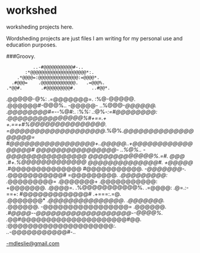 # workshed
worksheding projects here.

Wordsheding projects are just files I am writing for my personal use and education purposes.

###Groovy.

              ..-#@@@@@@@@@@@#-..              
           :*@@@@@@@@@@@@@@@@@@@@@*:.          
        .*@@@@=:@@@@@@@@@@@@@@@:=@@@@*.        
      .#@@@=    .@@@@@@@@@@@@@.   .=@@@%.      
    .*@@#.       .#@@@@@@@@@#.      ..#@@*.    
   .@@@@@-@%:     .=@@@@@@@=.     :%@-@@@@@.   
  .@@@@@@#-@@@%..   -@@@@@-   ..%@@@-*@@@@@@.  
 .@@@@@@@@#=--*%@#:. :%*%: .:*@%*-:=#@@@@@@@@: 
.@@@@@@@@@@@@@@@%#+==.+ +.==+#%@@@@@@@@@@@@@@@.
=@@@@@@@@@@@@@@@@@@@*.%@%.*@@@@@@@@@@@@@@@@@@@=
#@@@@@@@@@@@@@@@@@+..@@@@@..+@@@@@@@@@@@@@@@@@#
@@@@@@@@@@@@@@@@-   ..%@%..   -@@@@@@@@@@@@@@@@
@@@@@@@@@@@@@%.=#.   *@@@*   .#+.%@@@@@@@@@@@@@
@@@@@@@@@@@@@@#.    +@@@@@*    .#@@@@@@@@@@@@@@
#@@@@@@@@@@@*.     -@@@@@@@-.    .*@@@@@@@@@@@#
=@@@@@@@@@*.      .@@@@@@@@@:      .*@@@@@@@@@=
.@@@@@@@+        .@@@@@@@@@@@:        +@@@@@@@.
 .@@@@=.        .%@@@@@@@@@@@%.        .=@@@@: 
  .@=.:-==+:    #@@@@@@@@@@@@@#    .+===:.=@.  
   .@@@@@@@*  .*@@@@@@@@@@@@@@@*. .*@@@@@@@.   
    .*@@@@@@. -@@@@@@@@@@@@@@@@@= .@@@@@@*.    
      .#@@@@--@@@@@@@@@@@@@@@@@@@--@@@@%.      
        .*@@#@@@@@@@@@@@@@@@@@@@@@#@@*.        
           :*@@@@@@@@@@@@@@@@@@@@@*:.          
              ..-*@@@@@@@@@@@#-..              

-mdleslie@gmail.com
